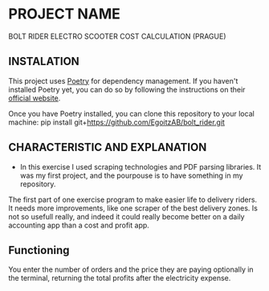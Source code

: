 # PROJECT NAME

BOLT RIDER ELECTRO SCOOTER COST CALCULATION (PRAGUE)

## INSTALATION

This project uses [Poetry](https://python-poetry.org/) for dependency management. If you haven't installed Poetry yet, you can do so by following the instructions on their [official website](https://python-poetry.org/docs/#installation).

Once you have Poetry installed, you can clone this repository to your local machine:
pip install git+https://github.com/EgoitzAB/bolt_rider.git

## CHARACTERISTIC AND EXPLANATION

- In this exercise I used scraping technologies and PDF parsing libraries. It was my first project, and the pourpouse is to have something in my repository.

The first part of one exercise program to make easier life to delivery riders. It needs more improvements, like one scraper of the best delivery zones. Is not so usefull really, and indeed it could really become better on a daily accounting app than a cost and profit app.

## Functioning

You enter the number of orders and the price they are paying optionally in the terminal, returning the total profits after the electricity expense.
